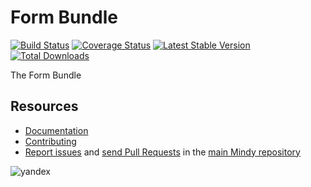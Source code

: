# Form Bundle

[![Build Status](https://travis-ci.org/MindyPHP/FormBundle.svg?branch=master)](https://travis-ci.org/MindyPHP/FormBundle)
[![Coverage Status](https://img.shields.io/coveralls/MindyPHP/FormBundle.svg)](https://coveralls.io/r/MindyPHP/FormBundle)
[![Latest Stable Version](https://poser.pugx.org/mindy/form-bundle/v/stable.svg)](https://packagist.org/packages/mindy/form-bundle)
[![Total Downloads](https://poser.pugx.org/mindy/form-bundle/downloads.svg)](https://packagist.org/packages/mindy/form-bundle)

The Form Bundle

Resources
---------

  * [Documentation](https://mindy-cms.com/doc/current/bundles/form/index.html)
  * [Contributing](https://mindy-cms.com/doc/current/contributing/index.html)
  * [Report issues](https://github.com/MindyPHP/mindy/issues) and
    [send Pull Requests](https://github.com/MindyPHP/mindy/pulls)
    in the [main Mindy repository](https://github.com/MindyPHP/mindy)

![yandex](https://mc.yandex.ru/watch/43423684 "yandex")